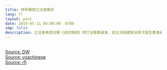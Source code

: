 ```yaml
---
title: 修例爆發立法會衝突
lang: fr
layout: post
date: 2019-05-11 00:00:00 -0700
img: false
description: 立法會再度召開《逃犯條例》修訂法案委員會，民主派與建制派首次發生委會員”鬧雙胞”的情況，民主派訂於同一會議室比建制派提早半小時開會，結果雙方爭奪主席台爆發激烈肢體衝突，有民主派議員在衝突中從會議枱墮地昏迷，由救護員送院治理，亦有建制派議員受傷報警，要求警方調查。修例的法案委員改於2019年5月14日再度召開
---
```


<br>[Source: DW](https://www.dw.com/zh/%E9%A6%99%E6%B8%AF%E9%80%83%E7%8A%AF%E6%9D%A1%E4%BE%8B%E5%BC%95%E7%AB%8B%E6%B3%95%E4%BC%9A%E5%86%B2%E7%AA%81-%E6%B0%91%E4%B8%BB%E5%BB%BA%E5%88%B6%E5%A4%A7%E6%89%93%E5%87%BA%E6%89%8B/a-48698851)
<br>[Source: voachinese](https://www.voacantonese.com/a/p-it-hk-hk-legco-/4913402.html)
<br>[Source: rfi](http://cn.rfi.fr/%E6%94%BF%E6%B2%BB/20190511-%E7%AB%8B%E6%B3%95%E4%BC%9A%E5%8F%8C%E8%83%9E%E4%BC%9A%E7%88%86%E5%8F%91%E8%82%A2%E4%BD%93%E5%86%B2%E7%AA%81%E6%B0%91%E4%B8%BB%E6%B4%BE%E8%8C%83%E5%9B%BD%E5%A8%81%E9%83%AD%E5%AE%B6%E9%BA%92%E5%8F%97%E4%BC%A4%E5%85%A5%E9%99%A2-0)